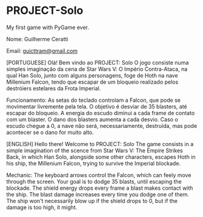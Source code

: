 # PROJECT-Solo
My first game with PyGame ever.

Nome: Guilherme Ceratti

Email: guicttram@gmail.com

[PORTUGUESE]
Olá! Bem vindo ao PROJECT: Solo
O jogo consiste numa simples imaginação da cena de 
Star Wars V: O Império Contra-Ataca, na qual Han Solo, 
junto com alguns personagens, foge de Hoth na nave Millenium Falcon, 
tendo que escapar de um bloqueio realizado pelos destróiers estelares
da Frota Imperial.

Funcionamento:
As setas do teclado controlam a Falcon, que pode se movimentar
livremente pela tela. O objetivo é desviar de 35 blasters, até
escapar do bloqueio. A energia do escudo diminui a cada frame
de contato com um blaster. O dano dos blasters aumenta a cada
desvio. Caso o escudo chegue a 0, a nave não será, necessariamente,
destruída, mas pode acontecer se o dano for muito alto.

[ENGLISH]
Hello there! Welcome to PROJECT: Solo
The game consists in a simple imagination of the scence from
Star Wars V: The Empire Strikes Back, in which Han Solo,
alongside some other characters, escapes Hoth in his ship, 
the Millenium Falcon, trying to survive the Imperial blockade.

Mechanic:
The keyboard arrows control the Falcon, which can feely
move through the screen. Your goal is to dodge 35 blasts,
until escaping the blockade. The shield energy drops every 
frame a blast makes contact with the ship. The blast damage
increases every time you dodge one of them. The ship won't 
necessarily blow up if the shield drops to 0, but if the damage 
is too high, it might.

